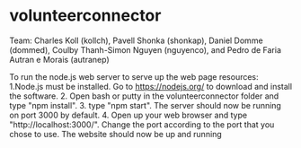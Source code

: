 # volunteerconnector

Team: Charles Koll (kollch), Pavell Shonka (shonkap), Daniel Domme (dommed), Coulby Thanh-Simon Nguyen (nguyenco), and Pedro de Faria Autran e Morais (autranep)

To run the node.js web server to serve up the web page resources:
1.Node.js must be installed.  Go to https://nodejs.org/ to download and install the software.
2. Open bash or putty in the volunteerconnector folder and type "npm install".
3. type "npm start".  The server should now be running on port 3000 by default.
4.  Open up your web browser and type "http://localhost:3000/".  Change the port according to the port that you chose to use.  The website should now be up and running